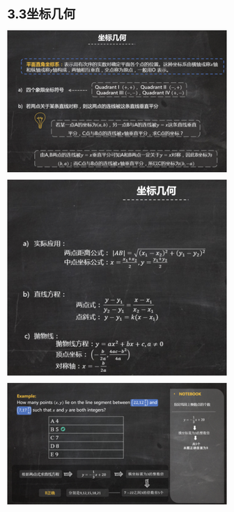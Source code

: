 # 3.3坐标几何
![](_v_images/20201102125457081_458779152.png)

![](_v_images/20201102130009259_1234914934.png)

![](_v_images/20201102130333553_1933331130.png)